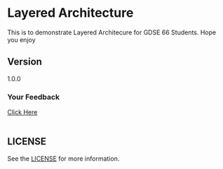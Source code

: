 # Layered Architecture
This is to demonstrate Layered Architecure for GDSE 66 Students. 
Hope you enjoy

## Version
1.0.0


<h3>Your Feedback</h3>
<a href="https://forms.gle/vNhutPe7R3ggdm497" target="_blank">Click Here</a>
<br>
<br>

## LICENSE
See the [LICENSE](LICENSE) for more information.

